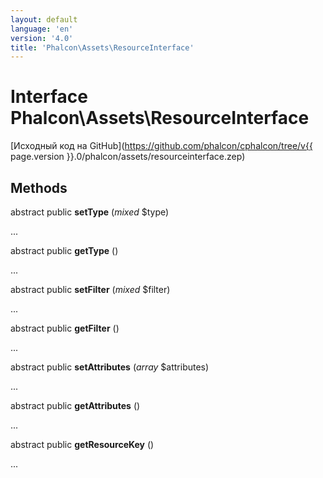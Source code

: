 ```yaml
---
layout: default
language: 'en'
version: '4.0'
title: 'Phalcon\Assets\ResourceInterface'
---
```


# Interface **Phalcon\Assets\ResourceInterface**

[Исходный код на GitHub](https://github.com/phalcon/cphalcon/tree/v{{ page.version }}.0/phalcon/assets/resourceinterface.zep)

## Methods

abstract public **setType** (*mixed* $type)

...

abstract public **getType** ()

...

abstract public **setFilter** (*mixed* $filter)

...

abstract public **getFilter** ()

...

abstract public **setAttributes** (*array* $attributes)

...

abstract public **getAttributes** ()

...

abstract public **getResourceKey** ()

...